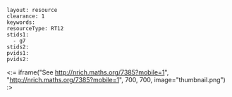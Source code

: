 ````
layout: resource
clearance: 1
keywords:
resourceType: RT12
stids1: 
  - g7
stids2:
pvids1:
pvids2:

````

<:= iframe("See http://nrich.maths.org/7385?mobile=1", "http://nrich.maths.org/7385?mobile=1", 700, 700, image="thumbnail.png") :>

